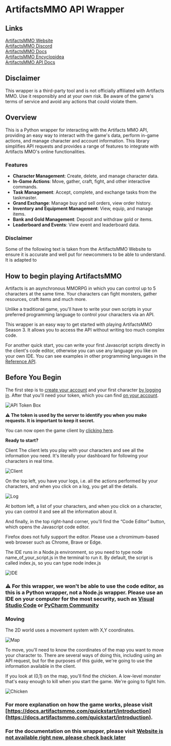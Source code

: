 # ArtifactsMMO API Wrapper
## Links
[ArtifactsMMO Website](https://artifactsmmo.com/)  
[ArtifactsMMO Discord](https://discord.com/invite/prEBQ8a6Vs)  
[ArtifactsMMO Docs](https://docs.artifactsmmo.com/)  
[ArtifactsMMO Encyclopidea](https://artifactsmmo.com/encyclopedia)  
[ArtifactsMMO API Docs](https://api.artifactsmmo.com/docs/#/)

## Disclaimer

This wrapper is a third-party tool and is not officially affiliated with Artifacts MMO. Use it responsibly and at your own risk. Be aware of the game's terms of service and avoid any actions that could violate them.

## Overview
This is a Python wrapper for interacting with the Artifacts MMO API, providing an easy way to interact with the game's data, perform in-game actions, and manage character and account information. This library simplifies API requests and provides a range of features to integrate with Artifacts MMO's online functionalities.

### Features
- **Character Management**: Create, delete, and manage character data.
- **In-Game Actions**: Move, gather, craft, fight, and other interactive commands.
- **Task Management**: Accept, complete, and exchange tasks from the taskmaster.
- **Grand Exchange**: Manage buy and sell orders, view order history.
- **Inventory and Equipment Management**: View, equip, and manage items.
- **Bank and Gold Management**: Deposit and withdraw gold or items.
- **Leaderboard and Events**: View event and leaderboard data.

### Disclaimer
Some of the following text is taken from the ArtifactsMMO Website to ensure it is accurate and well put for newcommers to be able to understand. It is adapted to 
## How to begin playing ArtifactsMMO
Artifacts is an asynchronous MMORPG in which you can control up to 5 characters at the same time. Your characters can fight monsters, gather resources, craft items and much more.

Unlike a traditional game, you'll have to write your own scripts in your preferred programming language to control your characters via an API.

This wrapper is an easy way to get started with playing ArtifactsMMO Season 3. It allows you to access the API without writing too much complex code.

For another quick start, you can write your first Javascript scripts directly in the client's code editor, otherwise you can use any language you like on your own IDE. You can see examples in other programming languages in the [Reference API](https://api.artifactsmmo.com/docs/#/).

## Before You Begin
The first step is to [create your account](https://artifactsmmo.com/account/create) and your first character [by logging in](https://artifactsmmo.com/account/characters). After that you'll need your token, which you can find [on your account](https://artifactsmmo.com/account/).

![API Token Box](https://artifactsmmo.com/images/docs/token.png)

**⚠️ The token is used by the server to identify you when you make requests. It is important to keep it secret.**

You can now open the game client by [clicking here](https://artifactsmmo.com/client).

**Ready to start?**

Client
The client lets you play with your characters and see all the information you need. It's literally your dashboard for following your characters in real time.

![Client](https://artifactsmmo.com/images/docs/scgame1.png)

On the top left, you have your logs, i.e. all the actions performed by your characters, and when you click on a log, you get all the details.

![Log](https://artifactsmmo.com/images/docs/log_example.png)

At bottom left, a list of your characters, and when you click on a character, you can control it and see all the information about it.

And finally, in the top right-hand corner, you'll find the “Code Editor” button, which opens the Javascript code editor.

Firefox does not fully support the editor. Please use a chromimum-based web browser such as Chrome, Brave or Edge.

The IDE runs in a Node.js environment, so you need to type node name_of_your_script.js in the terminal to run it. By default, the script is called index.js, so you can type node index.js

![IDE](https://artifactsmmo.com/images/docs/ide.png)

### ⚠️ For this wrapper, we won't be able to use the code editor, as this is a Python wrapper, not a Node.js wrapper. Please use an IDE on your computer for the most security, such as [Visual Studio Code](https://code.visualstudio.com/) or [PyCharm Community](https://www.jetbrains.com/pycharm/)


### Moving
The 2D world uses a movement system with X,Y coordinates.

![Map]([img/image-3.png](https://artifactsmmo.com/images/docs/map.png))

To move, you'll need to know the coordinates of the map you want to move your character to. There are several ways of doing this, including using an API request, but for the purposes of this guide, we're going to use the information available in the client.

If you look at (0,1) on the map, you'll find the chicken. A low-level monster that's easy enough to kill when you start the game. We're going to fight him.

![Chicken](https://artifactsmmo.com/images/docs/chicken.png)


### For more explanation on how the game works, please visit [https://docs.artifactsmmo.com/quickstart/introduction](https://docs.artifactsmmo.com/quickstart/introduction). 
### For the documentation on this wrapper, please visit [Website is not available right now, please check back later](docs.veillax.com/artifacts_mmo_wrapper)
